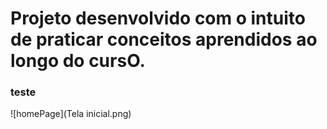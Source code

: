 # Projeto desenvolvido com o intuito de praticar conceitos aprendidos ao longo do cursO.

### teste
![homePage](Tela inicial.png)
